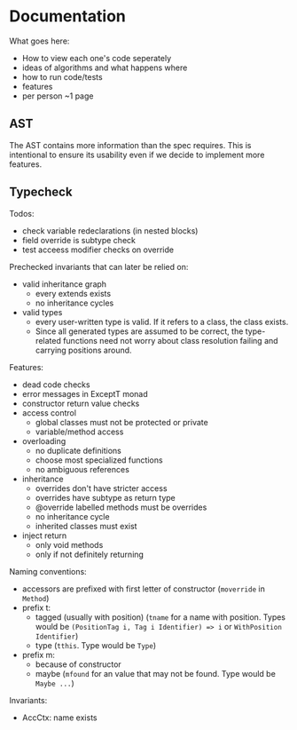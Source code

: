 # Documentation

What goes here:

- How to view each one's code seperately
- ideas of algorithms and what happens where
- how to run code/tests
- features
- per person ~1 page

## AST

The AST contains more information than the spec requires.
This is intentional to ensure its usability even if we decide to implement more features.

## Typecheck

Todos:

- check variable redeclarations (in nested blocks)
- field override is subtype check
- test acceess modifier checks on override

Prechecked invariants that can later be relied on:

- valid inheritance graph
  - every extends exists
  - no inheritance cycles
- valid types
  - every user-written type is valid. If it refers to a class, the class exists.
  - Since all generated types are assumed to be correct, the type-related functions need not worry about class resolution failing and carrying positions around.

Features:

- dead code checks
- error messages in ExceptT monad
- constructor return value checks
- access control
  - global classes must not be protected or private
  - variable/method access
- overloading
  - no duplicate definitions
  - choose most specialized functions
  - no ambiguous references
- inheritance
  - overrides don't have stricter access
  - overrides have subtype as return type
  - @override labelled methods must be overrides
  - no inheritance cycle
  - inherited classes must exist
- inject return
  - only void methods
  - only if not definitely returning

Naming conventions:

- accessors are prefixed with first letter of constructor (`moverride` in `Method`)
- prefix t:
  - tagged (usually with position) (`tname` for a name with position. Types would be `(PositionTag i, Tag i Identifier) => i` or `WithPosition Identifier`)
  - type (`tthis`. Type would be `Type`)
- prefix m:
  - because of constructor
  - maybe (`mfound` for an value that may not be found. Type would be `Maybe ...`)

Invariants:

- AccCtx: name exists
